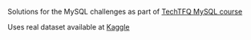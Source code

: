 Solutions for the MySQL challenges as part of [TechTFQ MySQL course](https://techtfq.com/blog/practice-writing-sql-queries-using-real-dataset)

Uses real dataset available at [Kaggle](https://www.kaggle.com/datasets/heesoo37/120-years-of-olympic-history-athletes-and-results)
